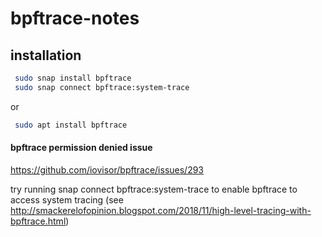 # bpftrace-notes

## installation

```bash
 sudo snap install bpftrace  
 sudo snap connect bpftrace:system-trace  
```

or

```bash
 sudo apt install bpftrace  
```

#### bpftrace permission denied issue
https://github.com/iovisor/bpftrace/issues/293

try running snap connect bpftrace:system-trace to enable bpftrace to access system tracing 
(see http://smackerelofopinion.blogspot.com/2018/11/high-level-tracing-with-bpftrace.html)

